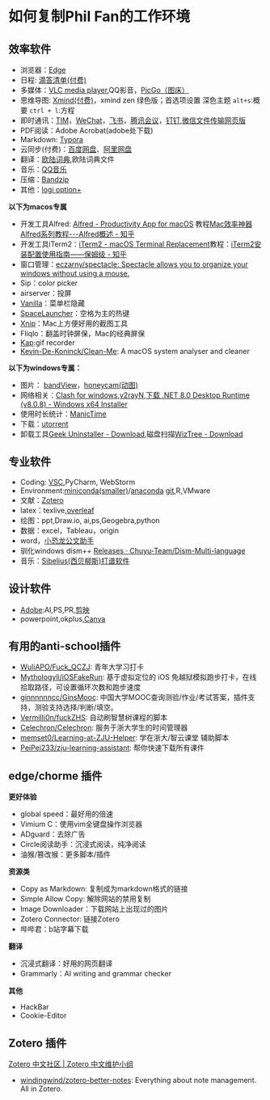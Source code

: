 # 如何复制Phil Fan的工作环境
## 效率软件

- 浏览器：[Edge](https://www.microsoft.com/zh-cn/edge/download)
- 日程: [滴答清单(付费)](https://dida365.com/download?language=zh_CN)
- 多媒体：[VLC media player](https://www.videolan.org/vlc/index.zh_CN.html),QQ影音，[PicGo（图床）](https://github.com/Molunerfinn/PicGo/releases)
- 思维导图: [Xmind(付费)](https://xmind.cn/download/)，xmind zen 绿色版；首选项设置 深色主题 `alt+s`:概要 `ctrl + l`:方程
- 即时通讯：[TIM](https://tim.qq.com/download.html)，[WeChat](https://weixin.qq.com/)，[飞书](https://www.feishu.cn/download/)，[腾讯会议](https://meeting.tencent.com/download/)，[钉钉](https://page.dingtalk.com/wow/z/dingtalk/simple/ddhomedownload#/),[微信文件传输网页版](https://filehelper.weixin.qq.com/)
- PDF阅读：Adobe Acrobat(adobe处下载)
- Markdown: [Typora](https://typoraio.cn/)
- 云同步(付费)：[百度网盘](https://pan.baidu.com/download#win)、[阿里网盘](https://www.alipan.com/)
- 翻译：[欧陆词典](https://www.eudic.net/v4/en/app/download),欧陆词典文件
- 音乐：[QQ音乐](https://y.qq.com/download/index.html)
- 压缩：[Bandzip](https://www.bandisoft.com/bandizip/)
- 其他：[logi option+](https://www.logitech.com/zh-cn/setup/ergosetup/logi-options.html)


**以下为macos专属**

- 开发工具Alfred: [Alfred - Productivity App for macOS](https://www.alfredapp.com/) 教程[Mac效率神器Alfred系列教程---Alfred概述 - 知乎](https://zhuanlan.zhihu.com/p/33199992)
- 开发工具iTerm2：[iTerm2 - macOS Terminal Replacement](https://iterm2.com/)教程：[iTerm2安装配置使用指南——保姆级 - 知乎](https://zhuanlan.zhihu.com/p/550022490)
- 窗口管理：[eczarny/spectacle: Spectacle allows you to organize your windows without using a mouse.](https://github.com/eczarny/spectacle)
- Sip：color picker
- airserver：投屏
- [Vanilla](https://matthewpalmer.net/vanilla/)：菜单栏隐藏
- [SpaceLauncher](https://spacelauncherapp.com/)：空格为主的热键
- [Xnip](https://zh.xnipapp.com/)：Mac上方便好用的截图工具
- Fliqlo：翻盖时钟屏保，Mac的经典屏保
- [Kap](https://getkap.co/):gif recorder
- [Kevin-De-Koninck/Clean-Me](https://github.com/Kevin-De-Koninck/Clean-Me): A macOS system analyser and cleaner


**以下为windows专属：**

- 图片： [bandView](https://www.bandisoft.com/bandiview/)，[honeycam(动图)](https://www.bandisoft.com/honeycam/)
- 网络相关：[Clash for windows](https://www.clash.la/archives/748/),[v2rayN](https://github.com/2dust/v2rayN/releases),[下载 .NET 8.0 Desktop Runtime (v8.0.8) - Windows x64 Installer](https://dotnet.microsoft.com/zh-cn/download/dotnet/thank-you/runtime-desktop-8.0.8-windows-x64-installer?cid=getdotnetcore)
- 使用时长统计：[ManicTime](https://www.manictime.com/download/windows)
- 下载：[utorrent](https://file.cc98.org/v2-upload/il0glpvw.zip)
- 卸载工具[Geek Uninstaller - Download](https://geekuninstaller.com/download),磁盘扫描[WizTree - Download](https://www.diskanalyzer.com/download)


## 专业软件

- Coding: [VSC](https://code.visualstudio.com/Download),PyCharm, WebStorm
- Environment:[miniconda(smaller)](https://docs.anaconda.com/miniconda/)/[anaconda](https://www.anaconda.com/download)
[git](https://git-scm.com/download/win),R,VMware
- 文献：[Zotero](https://www.zotero.org/download/)
- latex：texlive,[overleaf](https://www.overleaf.com)
- 绘图：ppt,Draw.io, ai,ps,Geogebra,python
- 数据：excel，Tableau，origin
- word，[小恐龙公文助手](https://xkonglong.com/xkl_wordaddin/)
- 驯化windows dism++ [Releases · Chuyu-Team/Dism-Multi-language](https://github.com/Chuyu-Team/Dism-Multi-language/releases)
- 音乐：[Sibelius(西贝柳斯)打谱软件](https://sibelius.mairuan.com/)

## 设计软件

- [Adobe](https://www.adobe.com/cn/):AI,PS,PR,[剪映](https://www.capcut.cn/)
- powerpoint,okplus,[Canva](https://www.canva.cn/)

## 有用的anti-school插件
- [WuliAPO/Fuck_QCZJ](https://github.com/WuliAPO/Fuck_QCZJ): 青年大学习打卡<br>
- [Mythologyli/iOSFakeRun](https://github.com/Mythologyli/iOSFakeRun): 基于虚拟定位的 iOS 免越狱模拟跑步打卡，在线拾取路径，可设置循环次数和跑步速度<br>
- [ginnnnnncc/GinsMooc](https://github.com/ginnnnnncc/GinsMooc): 中国大学MOOC查询测验/作业/考试答案，插件支持，测验支持选择/判断/填空。<br>
- [VermiIIi0n/fuckZHS](https://github.com/VermiIIi0n/fuckZHS): 自动刷智慧树课程的脚本<br>
- [Celechron/Celechron](https://github.com/Celechron/Celechron): 服务于浙大学生的时间管理器<br>
- [memset0/Learning-at-ZJU-Helper](https://github.com/memset0/Learning-at-ZJU-Helper): 学在浙大/智云课堂 辅助脚本<br>
- [PeiPei233/zju-learning-assistant](https://github.com/PeiPei233/zju-learning-assistant): 帮你快速下载所有课件<br>


## edge/chorme 插件

**更好体验**

- global speed：最好用的倍速
- Vimium C：使用vim全键盘操作浏览器
- ADguard：去除广告
- Circle阅读助手：沉浸式阅读，纯净阅读
- 油猴/篡改猴：更多脚本/插件

**资源类**

- Copy as Markdown: 复制成为markdown格式的链接
- Simple Allow Copy: 解除网站的禁用复制
- Image Downloader：下载网站上出现过的图片
- Zotero Connector: 链接Zotero
- 哔哔君：b站字幕下载

**翻译**

- 沉浸式翻译：好用的网页翻译
- Grammarly：AI writing and grammar checker

**其他**

- HackBar
- Cookie-Editor


## Zotero 插件

[Zotero 中文社区 | Zotero 中文维护小组](https://zotero-chinese.com/)

- [windingwind/zotero-better-notes](https://github.com/windingwind/zotero-better-notes/tree/master?tab=readme-ov-file#-install): Everything about note management. All in Zotero.
